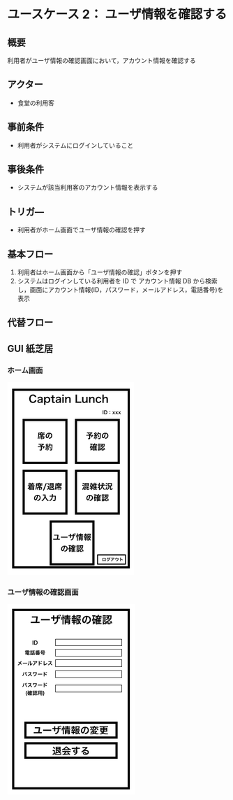 # ユースケース 2： ユーザ情報を確認する

## 概要

利用者がユーザ情報の確認画面において，アカウント情報を確認する

## アクター

- 食堂の利用客

## 事前条件

- 利用者がシステムにログインしていること

## 事後条件

- システムが該当利用客のアカウント情報を表示する

## トリガ―

- 利用者がホーム画面でユーザ情報の確認を押す

## 基本フロー

1. 利用者はホーム画面から「ユーザ情報の確認」ボタンを押す
2. システムはログインしている利用者を ID で アカウント情報 DB から検索し，画面にアカウント情報(ID，パスワード，メールアドレス，電話番号)を表示

## 代替フロー

## GUI 紙芝居

### ホーム画面

<img src="./img/Home.png">

### ユーザ情報の確認画面

<img src="./img/ConfirmRegistration.png">
